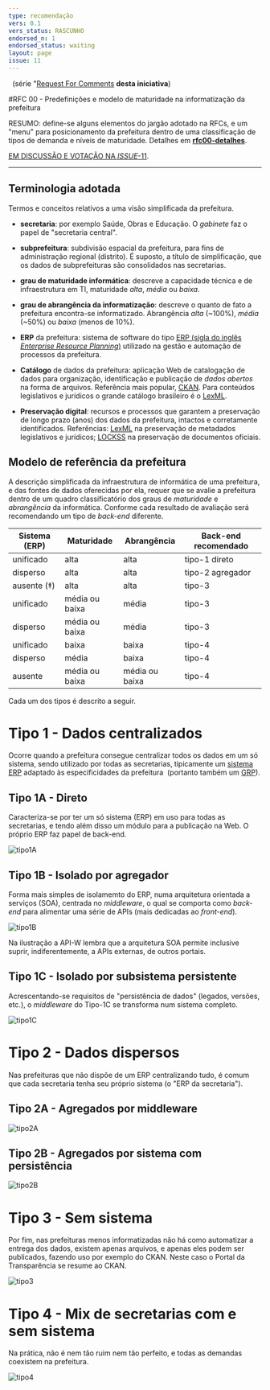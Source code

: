 ```yaml
---
type: recomendação
vers: 0.1
vers_status: RASCUNHO
endorsed_n: 1
endorsed_status: waiting
layout: page
issue: 11
---
```


&#160; (série "[Request For Comments](https://en.wikipedia.org/wiki/Request_for_Comments) **desta iniciativa**)

#RFC 00 - Predefinições e modelo de maturidade na informatização da prefeitura

RESUMO: define-se alguns elementos do jargão adotado na RFCs, e um "menu" para posicionamento da prefeitura dentro de uma classificação de tipos de demanda e níveis de maturidade. Detalhes em [**rfc00-detalhes**](rfc00-detalhes.md). 

[EM DISCUSSÃO E VOTAÇÃO NA *ISSUE*-11](https://github.com/CPT-PC/backend-portal-transparencia/issues/11).

--------

## Terminologia adotada

Termos e conceitos relativos a uma visão simplificada da  prefeitura.

* **secretaria**: por exemplo  Saúde, Obras e Educação. O *gabinete* faz o papel de "secretaria central".

* **subprefeitura**: subdivisão espacial da prefeitura, para fins de administração regional (distrito). É suposto, a título de simplificação, que os dados de subprefeituras são consolidados nas secretarias.

* **grau de maturidade informática**: descreve a capacidade técnica e de infraestrutura em TI, maturidade *alta*, *média* ou *baixa*.

* **grau de abrangência da informatização**: descreve o quanto de fato a prefeitura encontra-se informatizado. Abrangência *alta* (~100%), *média* (~50%) ou *baixa* (menos de 10%).

* **ERP** da prefeitura: sistema de software do tipo [ERP (sigla do inglês *Enterprise Resource Planning*)](https://en.wikipedia.org/wiki/Enterprise_resource_planning) utilizado na gestão e automação de processos da prefeitura.

* **Catálogo** de dados da prefeitura: aplicação Web de catalogação de dados para organização, identificação e publicação de *dados abertos* na forma de arquivos. Referência mais popular, [CKAN](http://docs.ckan.org/). Para conteúdos legislativos e jurídicos o grande catálogo brasileiro é o [LexML](http://www.lexml.gov.br/).

* **Preservação digital**: recursos e processos que garantem a preservação de longo prazo (anos) dos dados da prefeitura, intactos e corretamente identificados. Referências: [LexML](http://www.lexml.gov.br/) na preservação de metadados legislativos e jurídicos;  [LOCKSS](https://en.wikipedia.org/wiki/LOCKSS) na preservação de documentos oficiais.

## Modelo de referência da prefeitura

A descrição simplificada da infraestrutura de informática de uma prefeitura, e das fontes de dados oferecidas por ela, requer que se avalie a  prefeitura dentro de um quadro classificatório dos graus de *maturidade* e *abrangência* da informática. Conforme cada resultado de avaliação será recomendando um tipo de *back-end* diferente.

Sistema (ERP)   | Maturidade | Abrangência | Back-end recomendado
--------- | ---------  | ----------- | ----------------
unificado | alta | alta | tipo-1 direto
disperso  | alta | alta | tipo-2 agregador
ausente (‡)  | alta | alta | tipo-3
unificado | média ou baixa | média  | tipo-3
disperso  | média ou baixa | média  | tipo-3
unificado | baixa | baixa | tipo-4
disperso  | média | baixa | tipo-4
ausente  | média ou baixa | média ou baixa | tipo-4

Cada um dos tipos é descrito a seguir.


Tipo 1 - Dados centralizados
============================

Ocorre quando a prefeitura consegue centralizar todos os dados em um só sistema, sendo utilizado por todas as secretarias, tipicamente um [sistema ERP](https://www.wikidata.org/wiki/Q131508) adaptado às especificidades da prefeitura  (portanto também um [GRP](https://www.wikidata.org/wiki/Q25712511)).

Tipo 1A - Direto
----------------

Caracteriza-se por ter um só sistema (ERP) em uso para todas as secretarias, e tendo além disso um módulo para a publicação na Web. O próprio ERP faz papel de back-end.

![tipo1A](../assets/rfc00/tipo1A.png)


Tipo 1B - Isolado por agregador
-------------------------------

Forma mais simples de isolamemto do ERP, numa arquitetura orientada a serviços (SOA), centrada no *middleware*, o qual se comporta como *back-end* para alimentar uma série de APIs (mais dedicadas ao *front-end*).

![tipo1B](../assets/rfc00/tipo1B.png)

Na ilustração a API-W lembra que a arquitetura SOA permite inclusive suprir, indiferentemente, a APIs externas, de outros portais.

Tipo 1C - Isolado por subsistema persistente
--------------------------------------------

Acrescentando-se requisitos de "persistência de dados" (legados, versões, etc.), o *middleware* do Tipo-1C se transforma num sistema completo.

![tipo1C](../assets/rfc00/tipo1C.png)


Tipo 2 - Dados dispersos
========================

Nas prefeituras que não dispõe de um ERP centralizando tudo, é comum que cada secretaria tenha seu próprio sistema (o "ERP da secretaria").

Tipo 2A - Agregados por middleware
----------------------------------

![tipo2A](../assets/rfc00/tipo2A.png)

Tipo 2B - Agregados por sistema com persistência
------------------------------------------------

![tipo2B](../assets/rfc00/tipo2B.png)

Tipo 3 - Sem sistema
====================

Por fim, nas prefeituras menos informatizadas não há como automatizar a entrega dos dados, existem apenas arquivos, e apenas eles podem ser publicados, fazendo uso por exemplo do CKAN. Neste caso o Portal da Transparência se resume ao CKAN.

![tipo3](../assets/rfc00/tipo3.png)

Tipo 4 - Mix de secretarias com e sem sistema
=============================================

Na prática, não é nem tão ruim nem tão perfeito, e todas as demandas coexistem na prefeitura.

![tipo4](../assets/rfc00/tipo4.png)


